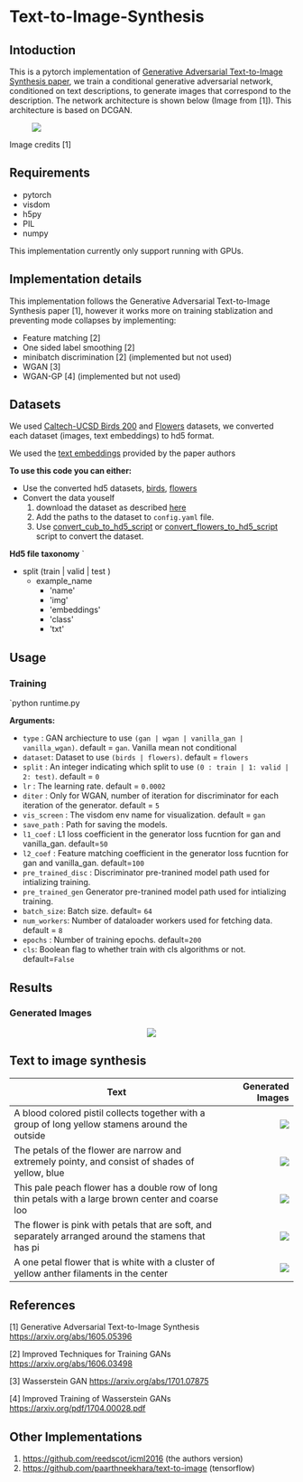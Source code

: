 # Text-to-Image-Synthesis 

## Intoduction

This is a pytorch implementation of [Generative Adversarial Text-to-Image Synthesis paper](https://arxiv.org/abs/1605.05396), we train a conditional generative adversarial network, conditioned on text descriptions, to generate images that correspond to the description. The network architecture is shown below (Image from [1]). This architecture is based on DCGAN.

<figure><img src='images/pipeline.png'></figure>
Image credits [1]

## Requirements

- pytorch 
- visdom
- h5py
- PIL
- numpy

This implementation currently only support running with GPUs.

## Implementation details

This implementation follows the Generative Adversarial Text-to-Image Synthesis paper [1], however it works more on training stablization and preventing mode collapses by implementing:
- Feature matching [2]
- One sided label smoothing [2]
- minibatch discrimination [2] (implemented but not used)
- WGAN [3]
- WGAN-GP [4] (implemented but not used)

## Datasets

We used [Caltech-UCSD Birds 200](http://www.vision.caltech.edu/visipedia/CUB-200.html) and [Flowers](http://www.robots.ox.ac.uk/~vgg/data/flowers/102/) datasets, we converted each dataset (images, text embeddings) to hd5 format. 

We used the [text embeddings](https://github.com/reedscot/icml2016) provided by the paper authors

**To use this code you can either:**

- Use the converted hd5 datasets,  [birds](https://drive.google.com/open?id=1mNhn6MYpBb-JwE86GC1kk0VJsYj-Pn5j), [flowers](https://drive.google.com/open?id=1EgnaTrlHGaqK5CCgHKLclZMT_AMSTyh8)
- Convert the data youself
  1. download the dataset as described [here](https://github.com/reedscot/cvpr2016)
  2. Add the paths to the dataset to `config.yaml` file.
  3. Use [convert_cub_to_hd5_script](convert_cub_to_hd5_script.py) or [convert_flowers_to_hd5_script](convert_flowers_to_hd5_script.py) script to convert the dataset.
  
**Hd5 file taxonomy**
`
 - split (train | valid | test )
    - example_name
      - 'name'
      - 'img'
      - 'embeddings'
      - 'class'
      - 'txt'
      
## Usage
### Training

`python runtime.py

**Arguments:**
- `type` : GAN archiecture to use `(gan | wgan | vanilla_gan | vanilla_wgan)`. default = `gan`. Vanilla mean not conditional
- `dataset`: Dataset to use `(birds | flowers)`. default = `flowers`
- `split` : An integer indicating which split to use `(0 : train | 1: valid | 2: test)`. default = `0`
- `lr` : The learning rate. default = `0.0002`
- `diter` :  Only for WGAN, number of iteration for discriminator for each iteration of the generator. default = `5`
- `vis_screen` : The visdom env name for visualization. default = `gan`
- `save_path` : Path for saving the models.
- `l1_coef` : L1 loss coefficient in the generator loss fucntion for gan and vanilla_gan. default=`50`
- `l2_coef` : Feature matching coefficient in the generator loss fucntion for gan and vanilla_gan. default=`100`
- `pre_trained_disc` : Discriminator pre-tranined model path used for intializing training.
- `pre_trained_gen` Generator pre-tranined model path used for intializing training.
- `batch_size`: Batch size. default= `64`
- `num_workers`: Number of dataloader workers used for fetching data. default = `8`
- `epochs` : Number of training epochs. default=`200`
- `cls`: Boolean flag to whether train with cls algorithms or not. default=`False`


## Results

### Generated Images

<p align='center'>
<img src='images/64_flowers.jpeg'>
</p>

## Text to image synthesis
| Text        | Generated Images  |
| ------------- | -----:|
| A blood colored pistil collects together with a group of long yellow stamens around the outside        | <img src='images/examples/a blood colored pistil collects together with a group of long yellow stamens around the outside whic.jpg'>  |
| The petals of the flower are narrow and extremely pointy, and consist of shades of yellow, blue      | <img src='images/examples/the petals of the flower are narrow and extremely pointy, and consist of shades of yellow, blue and .jpg'>  |
| This pale peach flower has a double row of long thin petals with a large brown center and coarse loo | <img src='images/examples/this pale peach flower has a double row of long thin petals with a large brown center and coarse loo.jpg'> |
| The flower is pink with petals that are soft, and separately arranged around the stamens that has pi | <img src='images/examples/the flower is pink with petals that are soft, and separately arranged around the stamens that has pi.jpg'> |
| A one petal flower that is white with a cluster of yellow anther filaments in the center | <img src='images/examples/a one petal flower that is white with a cluster of yellow anther filaments in the center.jpg'> |


## References
[1]  Generative Adversarial Text-to-Image Synthesis https://arxiv.org/abs/1605.05396

[2]  Improved Techniques for Training GANs https://arxiv.org/abs/1606.03498

[3]  Wasserstein GAN https://arxiv.org/abs/1701.07875

[4] Improved Training of Wasserstein GANs https://arxiv.org/pdf/1704.00028.pdf


## Other Implementations

1. https://github.com/reedscot/icml2016 (the authors version)
2. https://github.com/paarthneekhara/text-to-image (tensorflow)
